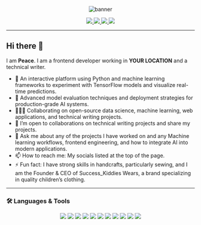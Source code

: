 <!-- Banner Section -->
<p align="center">
  <img src="https://peaceemenike.github.io" alt="banner" />
</p>

<!-- Social Links -->
<p align="center">
<a href="https://linkedin.com/in/peaceemenike" target="_blank" rel="noopener noreferrer">
  <img src="https://img.shields.io/badge/LinkedIn-0077B5?style=for-the-badge&logo=linkedin&logoColor=white" />
</a>
<a href="https://codepen.io/peaceemenike" target="_blank" rel="noopener noreferrer">
  <img src="https://img.shields.io/badge/CodePen-000000?style=for-the-badge&logo=codepen&logoColor=white" />
</a>
<a href="https://medium.com/@peaceemenike" target="_blank" rel="noopener noreferrer">
  <img src="https://img.shields.io/badge/Medium-12100E?style=for-the-badge&logo=medium&logoColor=white" />
</a>
<a href="https://hashnode.com/@peaceemenike" target="_blank" rel="noopener noreferrer">
  <img src="https://img.shields.io/badge/Hashnode-2962FF?style=for-the-badge&logo=hashnode&logoColor=white" />
</a>

</p>

---

## Hi there 👋

I am **Peace**. I am a frontend developer working in **YOUR LOCATION** and a technical writer.

- 🎤 An interactive platform using Python and machine learning frameworks to experiment with TensorFlow models and visualize real-time predictions.
- 🌱 Advanced model evaluation techniques and deployment strategies for production-grade AI systems.
- 🧑‍🤝‍🧑 Collaborating on open-source data science, machine learning, web applications, and technical writing projects. 
- 🤔 I’m open to collaborations on technical writing projects and share my projects.
- 💬 Ask me about any of the projects I have worked on and any Machine learning workflows, frontend engineering, and how to integrate AI into modern applications.
- 📫 How to reach me: My socials listed at the top of the page.
- ⚡ Fun fact: I have strong skills in handcrafts, particularly sewing, and I am the Founder & CEO of Success_Kiddies Wears, a brand specializing in quality children’s clothing.
---

### 🛠️ Languages & Tools

<p align="center">
  <img src="https://img.shields.io/badge/HTML5-E34F26?style=for-the-badge&logo=html5&logoColor=white"/>
  <img src="https://img.shields.io/badge/CSS3-1572B6?style=for-the-badge&logo=css3&logoColor=white"/>
  <img src="https://img.shields.io/badge/JavaScript-F7DF1E?style=for-the-badge&logo=javascript&logoColor=black"/>
  <img src="https://img.shields.io/badge/React-20232A?style=for-the-badge&logo=react&logoColor=61DAFB"/>
  <img src="https://img.shields.io/badge/Vue.js-35495E?style=for-the-badge&logo=vue.js&logoColor=4FC08D"/>
  <img src="https://img.shields.io/badge/Node.js-339933?style=for-the-badge&logo=node.js&logoColor=white"/>
  <img src="https://img.shields.io/badge/MongoDB-4EA94B?style=for-the-badge&logo=mongodb&logoColor=white"/>
  <img src="https://img.shields.io/badge/Python-3776AB?style=for-the-badge&logo=python&logoColor=white"/>
  <img src="https://img.shields.io/badge/R-276DC3?style=for-the-badge&logo=r&logoColor=white"/>
  <img src="https://img.shields.io/badge/SQL-4479A1?style=for-the-badge&logo=postgresql&logoColor=white"/>
  <img src="https://img.shields.io/badge/Power%20BI-F2C811?style=for-the-badge&logo=powerbi&logoColor=black"/>

</p>


<!--
**peaceemenike/peaceemenike** is a ✨ _special_ ✨ repository because its `README.md` (this file) appears on your GitHub profile.

Here are some ideas to get you started:

- 🔭 I’m currently working on ...
- 🌱 I’m currently learning ...
- 👯 I’m looking to collaborate on ...
- 🤔 I’m looking for help with ...
- 💬 Ask me about ...
- 📫 How to reach me: ...
- 😄 Pronouns: ...
- ⚡ Fun fact: ...
-->
